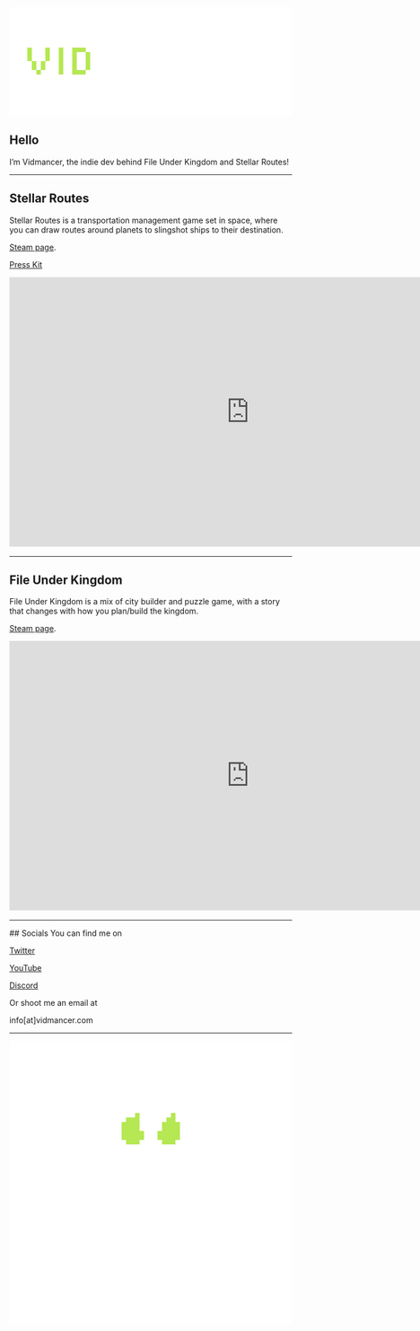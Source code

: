  <p align="center">
 <img src="assets/images/TextLogo3.png" alt="Image description">
 </p>

## Hello
I’m Vidmancer, the indie dev behind File Under Kingdom and Stellar Routes!
<hr>

## Stellar Routes
Stellar Routes is a transportation management game set in space, where you can draw routes around planets to slingshot ships to their destination.

[Steam page](https://store.steampowered.com/app/3948490/Stellar_Routes/). 

[Press Kit](https://impress.games/press-kit/vidmancer/stellar-routes)

<p align="center">
<iframe width="853" height="480" src="https://www.youtube.com/embed/kLYNrF6ZSUA?si=i6XUDtOgFC3Yiivn" title="YouTube video player" frameborder="0" allow="accelerometer; autoplay; clipboard-write; encrypted-media; gyroscope; picture-in-picture" allowfullscreen></iframe>
</p>
<hr>

## File Under Kingdom
File Under Kingdom is a mix of city builder and puzzle game, with a story that changes with how you plan/build the kingdom. 

[Steam page](https://store.steampowered.com/app/1851120/File_Under_Kingdom/). 

<p align="center">
<iframe width="853" height="480" src="https://www.youtube.com/embed/fAjBmZcs1X4" title="YouTube video player" frameborder="0" allow="accelerometer; autoplay; clipboard-write; encrypted-media; gyroscope; picture-in-picture" allowfullscreen></iframe>
</p>
    
<hr>
## Socials
You can find me on

[Twitter](https://twitter.com/vidmancer)

[YouTube](https://www.youtube.com/channel/UCL1xD-gBE7MswqJX0s-bFpg)

[Discord](https://discord.gg/eBnHH4SKw5)

Or shoot me an email at 

info[at]vidmancer.com
<hr>

<p align="center">
 <img src="assets/images/Draft4.gif" alt="Image description">
 </p>
